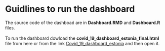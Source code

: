# Guidlines to run the dashboard
The source code of the dashboad are in **Dashboard.RMD** and  **Dashboard.R** files. <br />
<br />
To run the dashboard dowload the **covid_19_dashboard_estonia_final.html** file from here or from the link [Covid_19_dashboard_estonia](https://drive.google.com/file/d/1uazO8m_j0dJZzjZDxBRHa1bv0J24FBxU/view?usp=sharing) and then open it. <br />
